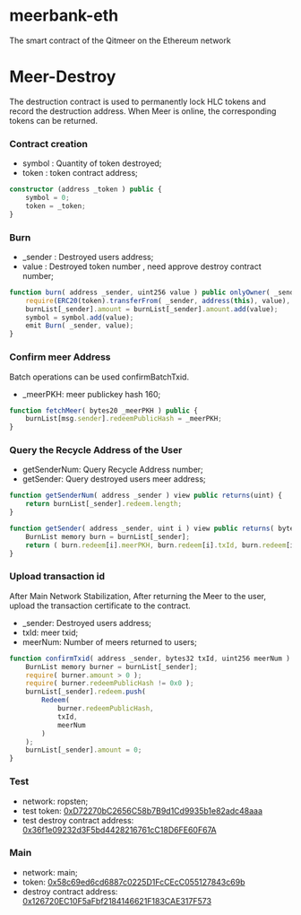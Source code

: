 # meerbank-eth
The smart contract of the Qitmeer on the Ethereum network

# Meer-Destroy

The destruction contract is used to permanently lock HLC tokens and record the destruction address. When Meer is online, the corresponding tokens can be returned.

### Contract creation

* symbol : Quantity of token destroyed;
* token : token contract address;

```ts
constructor (address _token ) public {
    symbol = 0;
    token = _token;
}
```

### Burn

* _sender : Destroyed users address;
* value : Destroyed token number , need approve destroy contract number;

```ts
function burn( address _sender, uint256 value ) public onlyOwner( _sender ) {
    require(ERC20(token).transferFrom( _sender, address(this), value), 'transferFrom erro');
    burnList[_sender].amount = burnList[_sender].amount.add(value);
    symbol = symbol.add(value);
    emit Burn( _sender, value);
}
```

### Confirm meer Address

Batch operations can be used confirmBatchTxid.

* _meerPKH: meer publickey hash 160;

```ts
function fetchMeer( bytes20 _meerPKH ) public {
    burnList[msg.sender].redeemPublicHash = _meerPKH;
}
```

### Query the Recycle Address of the User

* getSenderNum: Query Recycle Address number;
* getSender: Query destroyed users meer address;

```ts
function getSenderNum( address _sender ) view public returns(uint) {
    return burnList[_sender].redeem.length;
}

function getSender( address _sender, uint i ) view public returns( bytes20 meerPublickeyHash, bytes32 txId, uint256 amount ) {
    BurnList memory burn = burnList[_sender];
    return ( burn.redeem[i].meerPKH, burn.redeem[i].txId, burn.redeem[i].amount );
}
```

### Upload transaction id

After Main Network Stabilization, After returning the Meer to the user, upload the transaction certificate to the contract.

* _sender: Destroyed users address;
*  txId: meer txid;
* meerNum: Number of meers returned to users;

```ts
function confirmTxid( address _sender, bytes32 txId, uint256 meerNum ) public only(owner) {
    BurnList memory burner = burnList[_sender];
    require( burner.amount > 0 );
    require( burner.redeemPublicHash != 0x0 );
    burnList[_sender].redeem.push(
        Redeem(
            burner.redeemPublicHash,
            txId,
            meerNum
        )
    );
    burnList[_sender].amount = 0;
}
```

### Test

* network: ropsten;
* test token: [0xD72270bC2656C58b7B9d1Cd9935b1e82adc48aaa](https://ropsten.etherscan.io/address/0xD72270bC2656C58b7B9d1Cd9935b1e82adc48aaa)
* test destroy contract address: [0x36f1e09232d3F5bd4428216761cC18D6FE60F67A](https://ropsten.etherscan.io/address/0x36f1e09232d3F5bd4428216761cC18D6FE60F67A)

### Main

* network: main;
* token: [0x58c69ed6cd6887c0225D1FcCEcC055127843c69b](https://etherscan.io/address/0x58c69ed6cd6887c0225d1fccecc055127843c69b)
* destroy contract address: [0x126720EC10F5aFbf2184146621F183CAE317F573](https://etherscan.io/address/0x126720EC10F5aFbf2184146621F183CAE317F573)